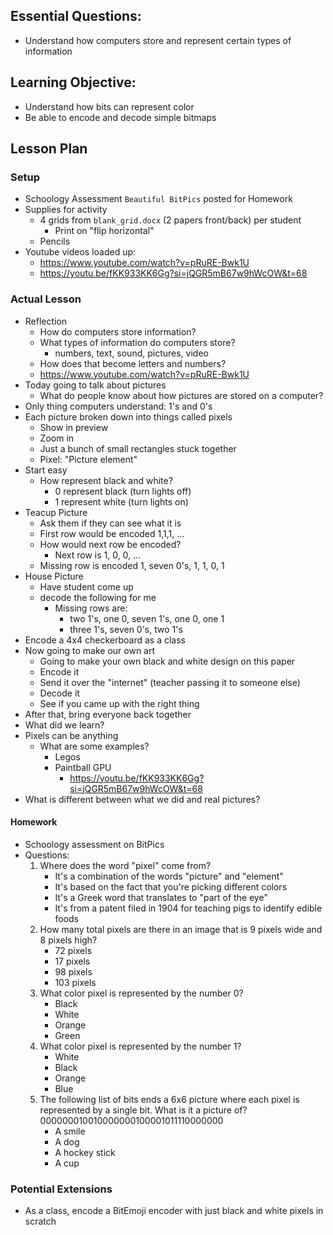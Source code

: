 ## Essential Questions:
- Understand how computers store and represent certain types of information

## Learning Objective:

- Understand how bits can represent color
- Be able to encode and decode simple bitmaps

## Lesson Plan

### Setup

- Schoology Assessment `Beautiful BitPics` posted for Homework
- Supplies for activity
    - 4 grids from `blank_grid.docx` (2 papers front/back) per student
        - Print on "flip horizontal"
    - Pencils
- Youtube videos loaded up:
    - https://www.youtube.com/watch?v=pRuRE-Bwk1U
    - https://youtu.be/fKK933KK6Gg?si=jQGR5mB67w9hWcOW&t=68

### Actual Lesson

- Reflection
    - How do computers store information?
    - What types of information do computers store?
        - numbers, text, sound, pictures, video
    - How does that become letters and numbers?
    - https://www.youtube.com/watch?v=pRuRE-Bwk1U
- Today going to talk about pictures
    - What do people know about how pictures are stored on a computer?
- Only thing computers understand: 1's and 0's
- Each picture broken down into things called pixels
    - Show in preview
    - Zoom in
    - Just a bunch of small rectangles stuck together
    - Pixel: "Picture element"
- Start easy
    - How represent black and white?
        - 0 represent black (turn lights off)
        - 1 represent white (turn lights on)
- Teacup Picture
    - Ask them if they can see what it is
    - First row would be encoded 1,1,1, ...
    - How would next row be encoded?
        - Next row is 1, 0, 0, ...
    - Missing row is encoded 1, seven 0's, 1, 1, 0, 1
- House Picture
    - Have student come up
    - decode the following for me
        - Missing rows are:
            - two 1's, one 0, seven 1's, one 0, one 1
            - three 1's, seven 0's, two 1's
- Encode a 4x4 checkerboard as a class
- Now going to make our own art
    - Going to make your own black and white design on this paper
    - Encode it
    - Send it over the "internet" (teacher passing it to someone else)
    - Decode it
    - See if you came up with the right thing
- After that, bring everyone back together
- What did we learn?
- Pixels can be anything
    - What are some examples?
        - Legos
        - Paintball GPU
            - https://youtu.be/fKK933KK6Gg?si=jQGR5mB67w9hWcOW&t=68
- What is different between what we did and real pictures?

#### Homework

- Schoology assessment on BitPics
- Questions:
    1. Where does the word "pixel" come from?
        - It's a combination of the words "picture" and "element"
        - It's based on the fact that you're picking different colors
        - It's a Greek word that translates to "part of the eye"
        - It's from a patent filed in 1904 for teaching pigs to identify edible foods
    2. How many total pixels are there in an image that is 9 pixels wide and 8 pixels high?
        - 72 pixels
        - 17 pixels
        - 98 pixels
        - 103 pixels
    3. What color pixel is represented by the number 0?
        - Black
        - White
        - Orange
        - Green
    4. What color pixel is represented by the number 1?
        - White
        - Black
        - Orange
        - Blue
    5. The following list of bits ends a 6x6 picture where each pixel is represented
       by a single bit. What is it a picture of? 000000010010000000100001011110000000
        - A smile
        - A dog
        - A hockey stick
        - A cup

### Potential Extensions

- As a class, encode a BitEmoji encoder with just black and white pixels in scratch
